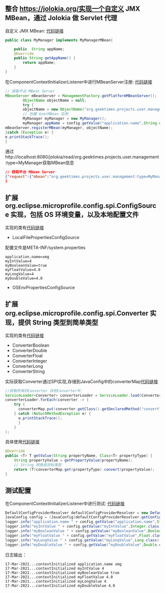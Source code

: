 ## 整合 https://jolokia.org/实现一个自定义 JMX MBean，通过 Jolokia 做 Servlet 代理
自定义 JMX MBean: [代码链接](https://github.com/xbtshady/XmgHomework/tree/main/no3/user-platform/user-web/src/main/java/org/geektimes/projects/user/management)
```java
public class MyManager implements MyManagerMBean{

    public  String appName;
    @Override
    public String getAppName() {
        return appName;
    }
}
```
在ComponentContextInitializerListener中进行MBeanServer注册: [代码链接](https://github.com/xbtshady/XmgHomework/blob/main/no3/user-platform/user-web/src/main/java/org/geektimes/projects/user/web/listener/ComponentContextInitializerListener.java)
```java
// 获取平台 MBean Server
MBeanServer mBeanServer = ManagementFactory.getPlatformMBeanServer();
        ObjectName objectName = null;
        try {
        objectName = new ObjectName("org.geektimes.projects.user.management:type=MyManager");
        // 创建 UserMBean 实例
        MyManager myManager = new MyManager();
        myManager.appName = config.getValue("application.name",String.class);
mBeanServer.registerMBean(myManager, objectName);
}catch (Exception e) {
e.printStackTrace();
}
```
通过http://localhost:8080/jolokia/read/org.geektimes.projects.user.management:type=MyManager获取MBean信息
```json
// 获取平台 MBean Server
{"request":{"mbean":"org.geektimes.projects.user.management:type=MyManager","type":"read"},"value":{"AppName":"xmg"},"timestamp":1615994286,"status":200}
}
```

## 扩展 org.eclipse.microprofile.config.spi.ConfigSource 实现，包括 OS 环境变量，以及本地配置文件

实现的类有[代码链接](https://github.com/xbtshady/XmgHomework/tree/main/no3/user-platform/user-web/src/main/java/org/geektimes/configuration/microprofile/config/source)

- LocalFilePropertiesConfigSource
   
配置文件是META-INF/system.properties

```
application.name=xmg
myIntValue=4
myBooleanValue=true
myFloatValue=4.0
myLongValue=4
myDoubleValue=4.0
```
- OSEnvPropertiesConfigSource
  


## 扩展 org.eclipse.microprofile.config.spi.Converter 实现，提供 String 类型到简单类型

实现的类有[代码链接](https://github.com/xbtshady/XmgHomework/tree/main/no3/user-platform/user-web/src/main/java/org/geektimes/configuration/microprofile/config/converter)

- ConverterBoolean
- ConverterDouble
- ConverterFloat
- ConverterInteger
- ConverterLong
- ConverterString

实际获取Converter通过SPI实现,存储到JavaConfig中的converterMap[代码链接](https://github.com/xbtshady/XmgHomework/blob/main/no3/user-platform/user-web/src/main/java/org/geektimes/configuration/microprofile/config/JavaConfig.java)
```java
//获取所有的Converter 存到Converter中
ServiceLoader<Converter> converterLoader = ServiceLoader.load(Converter.class, classLoader);
converterLoader.forEach(converter -> {
    try {
      converterMap.put(converter.getClass().getDeclaredMethod("convert",String.class).getReturnType(),converter);
    } catch (NoSuchMethodException e) {
      e.printStackTrace();
      }
    }
);
```
具体使用[代码链接](https://github.com/xbtshady/XmgHomework/blob/main/no3/user-platform/user-web/src/main/java/org/geektimes/configuration/microprofile/config/JavaConfig.java)
```java
@Override
public <T> T getValue(String propertyName, Class<T> propertyType) {
    String propertyValue = getPropertyValue(propertyName);
    // String 转换成目标类型
    return (T)converterMap.get(propertyType).convert(propertyValue);
}
```

## 测试配置

在ComponentContextInitializerListener中进行测试: [代码链接](https://github.com/xbtshady/XmgHomework/blob/main/no3/user-platform/user-web/src/main/java/org/geektimes/projects/user/web/listener/ComponentContextInitializerListener.java)
```java
DefaultConfigProviderResolver defaultConfigProviderResolver = new DefaultConfigProviderResolver();
JavaConfig config = (JavaConfig)defaultConfigProviderResolver.getConfig();
logger.info("application.name " + config.getValue("application.name",String.class));
logger.info("myIntValue " + config.getValue("myIntValue",Integer.class));
logger.info("myBooleanValue " + config.getValue("myBooleanValue",Boolean.class));
logger.info("myFloatValue " + config.getValue("myFloatValue",Float.class));
logger.info("myLongValue " + config.getValue("myLongValue",Long.class));
logger.info("myDoubleValue " + config.getValue("myDoubleValue",Double.class));
```

日志输出：
```
17-Mar-2021...contextInitialized application.name xmg
17-Mar-2021...contextInitialized myIntValue 4
17-Mar-2021...contextInitialized myBooleanValue true
17-Mar-2021...contextInitialized myFloatValue 4.0
17-Mar-2021...contextInitialized myLongValue 4
17-Mar-2021...contextInitialized myDoubleValue 4.0
```